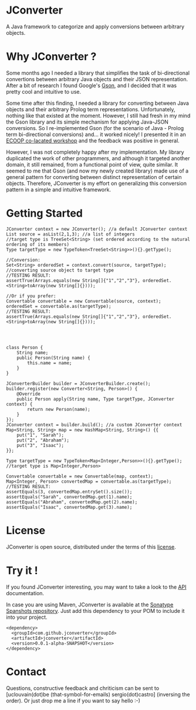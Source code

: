 JConverter
==========

A Java framework to categorize and apply conversions between arbitrary objects.

Why JConverter ?
================

Some months ago I needed a library that simplifies the task of bi-directional convertions between arbitrary Java objects and their JSON representation.
After a bit of research I found Google's [Gson](https://code.google.com/p/google-gson/ "Google's Gson"), and I decided that it was pretty cool and intuitive to use.

Some time after this finding, I needed a library for converting between Java objects and their arbitrary Prolog term representations. Unfortunately, nothing like that existed at the moment. However, I still had fresh in my mind the Gson library and its simple mechanism for applying Java-JSON conversions. So I re-implemented Gson (for the scenario of Java - Prolog term bi-directional conversions) and... it worked nicely! 
I presented it in an [ECOOP co-lacated workshop](http://wasdett.org/2013/ "WASDeTT") and the feedback was positive in general.

However, I was not completely happy after my implementation. My library duplicated the work of other programmers, and although it targeted another domain, it still remained, from a functional point of view, quite similar.
It seemed to me that Gson (and now my newly created library) made use of a general pattern for converting between distinct representation of certain objects. Therefore, JConverter is my effort on generalizing this conversion pattern in a simple and intuitive framework.




Getting Started
===============



    JConverter context = new JConverter(); //a default JConverter context
    List source = asList(2,1,3); //a list of integers
    //target type is TreeSet<String> (set ordered according to the natural ordering of its members)
    Type targetType = new TypeToken<TreeSet<String>>(){}.getType(); 
    
    //Conversion:
    Set<String> orderedSet = context.convert(source, targetType); //converting source object to target type
    //TESTING RESULT:
    assertTrue(Arrays.equals(new String[]{"1","2","3"}, orderedSet.<String>toArray(new String[]{})));
    
    //Or if you prefer:
    Convertable convertable = new Convertable(source, context);
    orderedSet = convertable.as(targetType);
    //TESTING RESULT:
    assertTrue(Arrays.equals(new String[]{"1","2","3"}, orderedSet.<String>toArray(new String[]{})));
		
		
		
		
    class Person {
    	String name;
    	public Person(String name) {
    		this.name = name;
    	}
    }
		
    JConverterBuilder builder = JConverterBuilder.create();
    builder.register(new Converter<String, Person>() {
    	@Override
    	public Person apply(String name, Type targetType, JConverter context) {
    		return new Person(name);
    	}
    });
    JConverter context = builder.build(); //a custom JConverter context
    Map<String, String> map = new HashMap<String, String>() {{
    	put("1", "Sarah");
    	put("2", "Abraham");
    	put("3", "Isaac");
    }};
		
    Type targetType = new TypeToken<Map<Integer,Person>>(){}.getType(); //target type is Map<Integer,Person>
		
    Convertable convertable = new Convertable(map, context);
    Map<Integer, Person> convertedMap = convertable.as(targetType);
    //TESTING RESULT:
    assertEquals(3, convertedMap.entrySet().size());
    assertEquals("Sarah", convertedMap.get(1).name);
    assertEquals("Abraham", convertedMap.get(2).name);
    assertEquals("Isaac", convertedMap.get(3).name);


License
=======
JConverter is open source, distributed under the terms of this [license](LICENSE.txt).


Try it !
=============

If you found JConverter interesting, you may want to take a look to the [API](http://jconverter.github.com/apidocs/ "API documentation ") documentation.

In case you are using Maven, JConverter is available at the [Sonatype Spanshots repository](https://oss.sonatype.org/index.html#nexus-search;quick~jconverter "Sonatype Spanshots repository"). Just add this dependency to your POM to include it into your project.





    <dependency>
      <groupId>com.github.jconverter</groupId>
      <artifactId>jconverter</artifactId>
      <version>0.0.1-alpha-SNAPSHOT</version>
    </dependency>



Contact
=======

Questions, constructive feedback and chriticism can be sent to \[uclouvain(dot)be (that-symbol-for-emails) sergio(dot)castro\] (inversing the order).
Or just drop me a line if you want to say hello :-)
